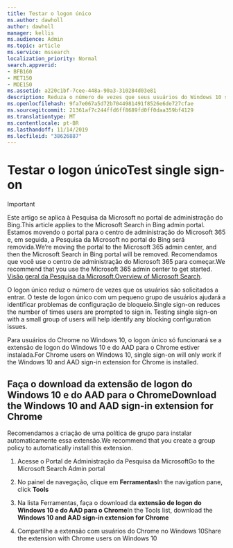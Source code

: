 ```yaml
---
title: Testar o logon único
ms.author: dawholl
author: dawholl
manager: kellis
ms.audience: Admin
ms.topic: article
ms.service: mssearch
localization_priority: Normal
search.appverid:
- BFB160
- MET150
- MOE150
ms.assetid: a220c1bf-7cee-448a-90a3-310284d03e81
description: Reduza o número de vezes que seus usuários do Windows 10 são solicitados a entrar no Microsoft Search e no Office 365
ms.openlocfilehash: 9fa7e067a5d72b7044981491f8526e6de727cfae
ms.sourcegitcommit: 21361af7c244ffd6ff8689fd0ff0daa359bf4129
ms.translationtype: MT
ms.contentlocale: pt-BR
ms.lasthandoff: 11/14/2019
ms.locfileid: "38626887"
---
```

# <a name="test-single-sign-on"></a><span data-ttu-id="5409f-103">Testar o logon único</span><span class="sxs-lookup"><span data-stu-id="5409f-103">Test single sign-on</span></span>

> [!IMPORTANT]
> <span data-ttu-id="5409f-104">Este artigo se aplica à Pesquisa da Microsoft no portal de administração do Bing.</span><span class="sxs-lookup"><span data-stu-id="5409f-104">This article applies to the Microsoft Search in Bing admin portal.</span></span> <span data-ttu-id="5409f-105">Estamos movendo o portal para o centro de administração do Microsoft 365 e, em seguida, a Pesquisa da Microsoft no portal do Bing será removida.</span><span class="sxs-lookup"><span data-stu-id="5409f-105">We’re moving the portal to the Microsoft 365 admin center, and then the Microsoft Search in Bing portal will be removed.</span></span> <span data-ttu-id="5409f-106">Recomendamos que você use o centro de administração do Microsoft 365 para começar.</span><span class="sxs-lookup"><span data-stu-id="5409f-106">We recommend that you use the Microsoft 365 admin center to get started.</span></span> <span data-ttu-id="5409f-107">[Visão geral da Pesquisa da Microsoft.](overview-microsoft-search.md)</span><span class="sxs-lookup"><span data-stu-id="5409f-107">[Overview of Microsoft Search](overview-microsoft-search.md).</span></span>
    
<span data-ttu-id="5409f-p102">O logon único reduz o número de vezes que os usuários são solicitados a entrar. O teste de logon único com um pequeno grupo de usuários ajudará a identificar problemas de configuração de bloqueio.</span><span class="sxs-lookup"><span data-stu-id="5409f-p102">Single sign-on reduces the number of times users are prompted to sign in. Testing single sign-on with a small group of users will help identify any blocking configuration issues.</span></span> 
  
<span data-ttu-id="5409f-110">Para usuários do Chrome no Windows 10, o logon único só funcionará se a extensão de logon do Windows 10 e do AAD para o Chrome estiver instalada.</span><span class="sxs-lookup"><span data-stu-id="5409f-110">For Chrome users on Windows 10, single sign-on will only work if the Windows 10 and AAD sign-in extension for Chrome is installed.</span></span> 
  
## <a name="download-the-windows-10-and-aad-sign-in-extension-for-chrome"></a><span data-ttu-id="5409f-111">Faça o download da extensão de logon do Windows 10 e do AAD para o Chrome</span><span class="sxs-lookup"><span data-stu-id="5409f-111">Download the Windows 10 and AAD sign-in extension for Chrome</span></span>

<span data-ttu-id="5409f-112">Recomendamos a criação de uma política de grupo para instalar automaticamente essa extensão.</span><span class="sxs-lookup"><span data-stu-id="5409f-112">We recommend that you create a group policy to automatically install this extension.</span></span>
  
1. <span data-ttu-id="5409f-113">Acesse o Portal de Administração da Pesquisa da Microsoft</span><span class="sxs-lookup"><span data-stu-id="5409f-113">Go to the Microsoft Search Admin portal</span></span>
    
2. <span data-ttu-id="5409f-114">No painel de navegação, clique em **Ferramentas**</span><span class="sxs-lookup"><span data-stu-id="5409f-114">In the navigation pane, click **Tools**</span></span>
    
3. <span data-ttu-id="5409f-115">Na lista Ferramentas, faça o download da **extensão de logon do Windows 10 e do AAD para o Chrome**</span><span class="sxs-lookup"><span data-stu-id="5409f-115">In the Tools list, download the **Windows 10 and AAD sign-in extension for Chrome**</span></span>
    
4. <span data-ttu-id="5409f-116">Compartilhe a extensão com usuários do Chrome no Windows 10</span><span class="sxs-lookup"><span data-stu-id="5409f-116">Share the extension with Chrome users on Windows 10</span></span>

  

